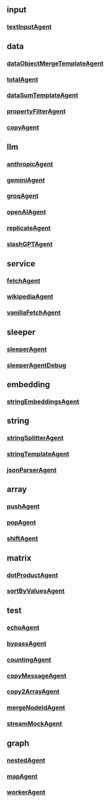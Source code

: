 ## input
### [textInputAgent](./input/textInputAgent.md)

## data
### [dataObjectMergeTemplateAgent](./data/dataObjectMergeTemplateAgent.md)
### [totalAgent](./data/totalAgent.md)
### [dataSumTemplateAgent](./data/dataSumTemplateAgent.md)
### [propertyFilterAgent](./data/propertyFilterAgent.md)
### [copyAgent](./data/copyAgent.md)

## llm
### [anthropicAgent](./llm/anthropicAgent.md)
### [geminiAgent](./llm/geminiAgent.md)
### [groqAgent](./llm/groqAgent.md)
### [openAIAgent](./llm/openAIAgent.md)
### [replicateAgent](./llm/replicateAgent.md)
### [slashGPTAgent](./llm/slashGPTAgent.md)

## service
### [fetchAgent](./service/fetchAgent.md)
### [wikipediaAgent](./service/wikipediaAgent.md)
### [vanillaFetchAgent](./service/vanillaFetchAgent.md)

## sleeper
### [sleeperAgent](./sleeper/sleeperAgent.md)
### [sleeperAgentDebug](./sleeper/sleeperAgentDebug.md)

## embedding
### [stringEmbeddingsAgent](./embedding/stringEmbeddingsAgent.md)

## string
### [stringSplitterAgent](./string/stringSplitterAgent.md)
### [stringTemplateAgent](./string/stringTemplateAgent.md)
### [jsonParserAgent](./string/jsonParserAgent.md)

## array
### [pushAgent](./array/pushAgent.md)
### [popAgent](./array/popAgent.md)
### [shiftAgent](./array/shiftAgent.md)

## matrix
### [dotProductAgent](./matrix/dotProductAgent.md)
### [sortByValuesAgent](./matrix/sortByValuesAgent.md)

## test
### [echoAgent](./test/echoAgent.md)
### [bypassAgent](./test/bypassAgent.md)
### [countingAgent](./test/countingAgent.md)
### [copyMessageAgent](./test/copyMessageAgent.md)
### [copy2ArrayAgent](./test/copy2ArrayAgent.md)
### [mergeNodeIdAgent](./test/mergeNodeIdAgent.md)
### [streamMockAgent](./test/streamMockAgent.md)

## graph
### [nestedAgent](./graph/nestedAgent.md)
### [mapAgent](./graph/mapAgent.md)
### [workerAgent](./graph/workerAgent.md)
